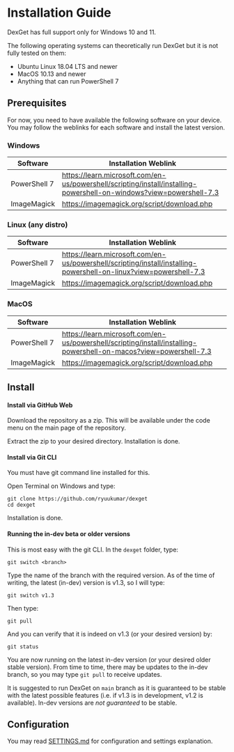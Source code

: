 # Installation Guide

DexGet has full support only for Windows 10 and 11.

The following operating systems can theoretically run DexGet but it is not fully tested on them:

- Ubuntu Linux 18.04 LTS and newer
- MacOS 10.13 and newer
- Anything that can run PowerShell 7

## Prerequisites

For now, you need to have available the following software on your device. You may follow the weblinks for each software and install the latest version.

### Windows

| Software | Installation Weblink |
|--|--|
| PowerShell 7 | https://learn.microsoft.com/en-us/powershell/scripting/install/installing-powershell-on-windows?view=powershell-7.3 |
| ImageMagick | https://imagemagick.org/script/download.php |

### Linux (any distro)

| Software | Installation Weblink |
|--|--|
| PowerShell 7 | https://learn.microsoft.com/en-us/powershell/scripting/install/installing-powershell-on-linux?view=powershell-7.3 |
| ImageMagick | https://imagemagick.org/script/download.php |


### MacOS

| Software | Installation Weblink |
|--|--|
| PowerShell 7 | https://learn.microsoft.com/en-us/powershell/scripting/install/installing-powershell-on-macos?view=powershell-7.3 |
| ImageMagick | https://imagemagick.org/script/download.php |

## Install

#### Install via GitHub Web

Download the repository as a zip. This will be available under the code menu on the main page of the repository.

Extract the zip to your desired directory. Installation is done.

#### Install via Git CLI

You must have git command line installed for this.

Open Terminal on Windows and type:

```
git clone https://github.com/ryuukumar/dexget
cd dexget
```

Installation is done.

#### Running the in-dev beta or older versions

This is most easy with the git CLI. In the `dexget` folder, type:

```
git switch <branch>
```

Type the name of the branch with the required version. As of the time of writing, the latest (in-dev) version is v1.3, so I will type:

```
git switch v1.3
```

Then type:

```
git pull
```

And you can verify that it is indeed on v1.3 (or your desired version) by:

```
git status
```

You are now running on the latest in-dev version (or your desired older stable version). From time to time, there may be updates to the in-dev branch, so you may type `git pull` to receive updates.

It is suggested to run DexGet on `main` branch as it is guaranteed to be stable with the latest possible features (i.e. if v1.3 is in development, v1.2 is available). In-dev versions are *not guaranteed* to be stable.

## Configuration

You may read [SETTINGS.md](SETTINGS.md) for configuration and settings explanation.